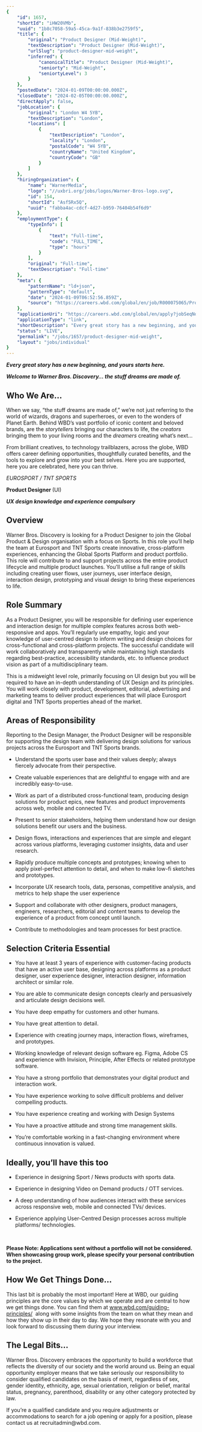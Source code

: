 ```yaml
---
{
	"id": 1657,
	"shortId": "iHW20VMb",
	"uuid": "1b8c7058-59a5-45ca-9a1f-838b3e2759f5",
	"title": {
		"original": "Product Designer (Mid-Weight)",
		"textDescription": "Product Designer (Mid-Weight)",
		"urlSlug": "product-designer-mid-weight",
		"inferred": {
			"canonicalTitle": "Product Designer (Mid-Weight)",
			"seniorty": "Mid-Weight",
			"seniortyLevel": 3
		}
	},
	"postedDate": "2024-01-09T00:00:00.000Z",
	"closedDate": "2024-02-05T00:00:00.000Z",
	"directApply": false,
	"jobLocation": {
		"original": "London W4 5YB",
		"textDescription": "London",
		"locations": [
			{
				"textDescription": "London",
				"locality": "London",
				"postalCode": "W4 5YB",
				"countryName": "United Kingdom",
				"countryCode": "GB"
			}
		]
	},
	"hiringOrganization": {
		"name": "WarnerMedia",
		"logo": "//uxbri.org/jobs/logos/Warner-Bros-logo.svg",
		"id": 154,
		"shortId": "Asf5Rx5Q",
		"uuid": "fabba4ac-cdcf-4d27-b959-76404b54f6d9"
	},
	"employmentType": {
		"typeInfo": [
			{
				"text": "Full-time",
				"code": "FULL_TIME",
				"type": "hours"
			}
		],
		"original": "Full-time",
		"textDescription": "Full-time"
	},
	"meta": {
		"patternName": "ld+json",
		"patternType": "default",
		"date": "2024-01-09T06:52:56.859Z",
		"source": "https://careers.wbd.com/global/en/job/R000075065/Product-Designer-Mid-Weight"
	},
	"applicationUri": "https://careers.wbd.com/global/en/apply?jobSeqNo=WAMEGLOBALR000075065EXTERNALENGLOBAL&step=1",
	"applicationType": "link",
	"shortDescription": "Every great story has a new beginning, and yours starts here. Welcome to Warner Bros. Discovery… the stuff dreams are made of. Who We Are… When we say, “the stuff dreams are made of,” we’re’ not just",
	"status": "LIVE",
	"permalink": "/jobs/1657/product-designer-mid-weight",
	"layout": "jobs/individual"
}
---
```

<p><strong><em>Every great story has a new beginning, and yours starts here.</em></strong></p><p><strong><em>Welcome to Warner Bros. Discovery… the stuff dreams are made of.</em></strong></p><h2>Who We Are…</h2><p>When we say, “the stuff dreams are made of,” we’re not just referring to the world of wizards, dragons and superheroes, or even to the wonders of Planet Earth. Behind WBD’s vast portfolio of iconic content and beloved brands, are the <em>storytellers</em> bringing our characters to life, the<em> creators</em> bringing them to your living rooms and the <em>dreamers</em> creating what’s next…</p><p>From brilliant creatives, to technology trailblazers, across the globe, WBD offers career defining opportunities, thoughtfully curated benefits, and the tools to explore and grow into your best selves. Here you are supported, here you are celebrated, here you can thrive.</p><p><em>EUROSPORT / TNT SPORTS</em>&nbsp;</p><p><strong>Product Designer </strong>(UI)&nbsp;</p><p><strong><em>UX design knowledge and experience compulsory</em>&nbsp;</strong></p><h2>Overview&nbsp;</h2><p>Warner Bros. Discovery is looking for a Product Designer to join the Global Product &amp; Design organisation with a focus on Sports. In this role you’ll help the team at Eurosport and TNT Sports create innovative, cross-platform experiences, enhancing the Global Sports Platform and product portfolio. This role will contribute to and support projects across the entire product lifecycle and multiple product launches. You’ll utilise a full range of skills including creating user flows, user journeys, user interface design, interaction design, prototyping and visual design to bring these experiences to life.&nbsp;</p><h2>Role Summary&nbsp;</h2><p>As a Product Designer, you will be responsible for defining user experience and interaction design for multiple complex features across both web-responsive and apps. You’ll regularly use empathy, logic and your knowledge of user-centred design to inform writing and design choices for cross-functional and cross-platform projects. The successful candidate will work collaboratively and transparently while maintaining high standards regarding best-practice, accessibility standards, etc. to influence product vision as part of a multidisciplinary team.&nbsp;</p><p>This is a midweight level role, primarily focusing on UI design but you will be required to have an in-depth understanding of UX Design and its principles. You will work closely with product, development, editorial, advertising and marketing teams to deliver product experiences that will place Eurosport digital and TNT Sports properties ahead of the market.&nbsp;</p><h2>Areas of Responsibility&nbsp;</h2><p>Reporting to the Design Manager, the Product Designer will be responsible for supporting the design team with delivering design solutions for various projects across the Eurosport and TNT Sports brands.&nbsp;</p><ul><li><p>Understand the sports user base and their values deeply; always fiercely advocate from their perspective.&nbsp;</p></li><li><p>Create valuable experiences that are delightful to engage with and are incredibly easy-to-use.&nbsp;</p></li></ul><ul><li><p>Work as part of a distributed cross-functional team, producing design solutions for product epics, new features and product improvements across web, mobile and connected TV.&nbsp;</p></li><li><p>Present to senior stakeholders, helping them understand how our design solutions benefit our users and the business.&nbsp;</p></li><li><p>Design flows, interactions and experiences that are simple and elegant across various platforms, leveraging customer insights, data and user research.&nbsp;</p></li><li><p>Rapidly produce multiple concepts and prototypes; knowing when to apply pixel-perfect attention to detail, and when to make low-fi sketches and prototypes.&nbsp;</p></li><li><p>Incorporate UX research tools, data, personas, competitive analysis, and metrics to help shape the user experience&nbsp;</p></li><li><p>Support and collaborate with other designers, product managers, engineers, researchers, editorial and content teams to develop the experience of a product from concept until launch.&nbsp;</p></li><li><p>Contribute to methodologies and team processes for best practice.&nbsp;</p></li></ul><h2>Selection Criteria Essential&nbsp;</h2><ul><li><p>You have at least 3 years of experience with customer-facing products that have an active user base, designing across platforms as a product designer, user experience designer, interaction designer, information architect or similar role.&nbsp;</p></li><li><p>You are able to communicate design concepts clearly and persuasively and articulate design decisions well.&nbsp;</p></li><li><p>You have deep empathy for customers and other humans.&nbsp;</p></li><li><p>You have great attention to detail.&nbsp;</p></li><li><p>Experience with creating journey maps, interaction flows, wireframes, and prototypes.&nbsp;</p></li><li><p>Working knowledge of relevant design software eg. Figma, Adobe CS and experience with Invision, Principle, After Effects or related prototype software.&nbsp;</p></li><li><p>You have a strong portfolio that demonstrates your digital product and interaction work.&nbsp;</p></li><li><p>You have experience working to solve difficult problems and deliver compelling products.&nbsp;</p></li><li><p>You have experience creating and working with Design Systems&nbsp;</p></li><li><p>You have a proactive attitude and strong time management skills.&nbsp;&nbsp;</p></li><li><p>You’re comfortable working in a fast-changing environment where continuous innovation is valued.&nbsp;</p></li></ul><h2>Ideally, you’ll have this too</h2><ul><li><p>Experience in designing Sport / News products with sports data.&nbsp;</p></li><li><p>Experience in designing Video on Demand products / OTT services.&nbsp;</p></li><li><p>A deep understanding of how audiences interact with these services across responsive web, mobile and connected TVs/ devices.&nbsp;</p></li><li><p>Experience applying User-Centred Design processes across multiple platforms/ technologies.&nbsp;</p></li></ul><p>&nbsp;</p><p><strong>Please Note: Applications sent without a portfolio will not be considered. When showcasing group work, please specify your personal contribution to the project.&nbsp;</strong></p><h2>How We Get Things Done…</h2><p>This last bit is probably the most important! Here at WBD, our guiding principles are the core values by which we operate and are central to how we get things done. You can find them at <a target="_blank" rel="noopener noreferrer nofollow" href="http://www.wbd.com/guiding-principles/">www.wbd.com/guiding-principles/</a>&nbsp; along with some insights from the team on what they mean and how they show up in their day to day. We hope they resonate with you and look forward to discussing them during your interview.</p><h2><strong>The Legal Bits…</strong></h2><p>Warner Bros. Discovery embraces the opportunity to build a workforce that reflects the diversity of our society and the world around us. Being an equal opportunity employer means that we take seriously our responsibility to consider qualified candidates on the basis of merit, regardless of sex, gender identity, ethnicity, age, sexual orientation, religion or belief, marital status, pregnancy, parenthood, disability or any other category protected by law.</p><p>If you’re a qualified candidate and you require adjustments or accommodations to search for a job opening or apply for a position, please contact us at recruitadmin@wbd.com.</p>
